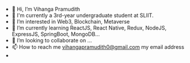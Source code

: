 - 👋 Hi, I’m Vihanga Pramudith
- 🌆 I'm currently a 3rd-year undergraduate student at SLIIT.
- 👀 I’m interested in Web3, Blockchain, Metaverse 
- 🌱 I’m currently learning ReactJS, React Native, Redux, NodeJS, ExpressJS, SpringBoot, MongoDB...
- 💞️ I’m looking to collaborate on ...
- 📫 How to reach me vihangapramudith0@gmail.com my email address
- 

<!---
vihangasliit/vihangasliit is a ✨ special ✨ repository because its `README.md` (this file) appears on your GitHub profile.
You can click the Preview link to take a look at your changes.
--->
